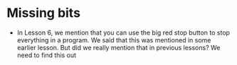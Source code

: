 # Missing bits

- In Lesson 6, we mention that you can use the big red stop button to stop everything in a program. We said that this was mentioned in some earlier lesson. But did we really mention that in previous lessons? We need to find this out
